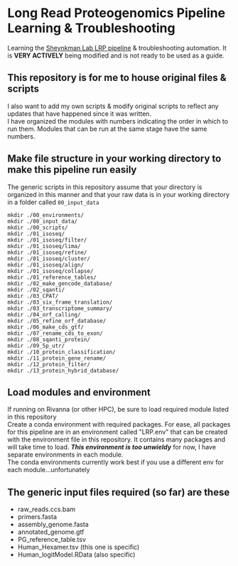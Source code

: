 # Long Read Proteogenomics Pipeline Learning & Troubleshooting
Learning the [Sheynkman Lab LRP pipeline](https://github.com/sheynkman-lab/Long-Read-Proteogenomics) &amp; troubleshooting automation. It is **VERY ACTIVELY** being modified and is not ready to be used as a guide. 

## This repository is for me to house original files & scripts
I also want to add my own scripts & modify original scripts to reflect any updates that have happened since it was written. <br />
I have organized the modules with numbers indicating the order in which to run them. Modules that can be run at the same stage have the same numbers.

## Make file structure in your working directory to make this pipeline run easily 
The generic scripts in this repository assume that your directory is organized in this manner and that your raw data is in your working directory in a folder called `00_input_data`
```
mkdir ./00_environments/
mkdir ./00_input_data/
mkdir ./00_scripts/
mkdir ./01_isoseq/
mkdir ./01_isoseq/filter/
mkdir ./01_isoseq/lima/
mkdir ./01_isoseq/refine/
mkdir ./01_isoseq/cluster/
mkdir ./01_isoseq/align/
mkdir ./01_isoseq/collapse/
mkdir ./01_reference_tables/
mkdir ./02_make_gencode_database/
mkdir ./02_sqanti/
mkdir ./03_CPAT/
mkdir ./03_six_frame_translation/
mkdir ./03_transcriptome_summary/
mkdir ./04_orf_calling/
mkdir ./05_refine_orf_database/
mkdir ./06_make_cds_gtf/
mkdir ./07_rename_cds_to_exon/
mkdir ./08_sqanti_protein/
mkdir ./09_5p_utr/
mkdir ./10_protein_classification/
mkdir ./11_protein_gene_rename/
mkdir ./12_protein_filter/
mkdir ./13_protein_hybrid_database/
```

## Load modules and environment
If running on Rivanna (or other HPC), be sure to load required module listed in this repository <br />
Create a conda environment with required packages. For ease, all packages for this pipeline are in an environment called "LRP.env" that can be created with the environment file in this repository. It contains many packages and will take time to load. ***This environment is too unwieldy*** for now, I have separate environments in each module. <br />
The conda environments currently work best if you use a different env for each module...unfortunately <br />

## The generic input files required (so far) are these <br />
- raw_reads.ccs.bam <br /> 
- primers.fasta <br />
- assembly_genome.fasta <br />
- annotated_genome.gtf <br />
- PG_reference_table.tsv <br />
- Human_Hexamer.tsv (this one is specific) <br />
- Human_logitModel.RData (also specific) <br />
